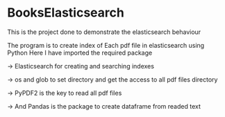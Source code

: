 # BooksElasticsearch
This is the project done to demonstrate the elasticsearch behaviour


The program is to create index of Each pdf file in elasticsearch using Python
Here I have imported the required package

-> Elasticsearch for creating and searching indexes

-> os and glob to set directory and get the access to all pdf files directory

-> PyPDF2 is the key to read all pdf files

-> And Pandas is the package to create dataframe from readed text

